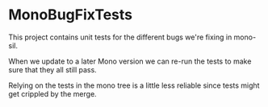 MonoBugFixTests
===============

This project contains unit tests for the different bugs we're fixing in mono-sil.

When we update to a later Mono version we can re-run the tests to make sure that
they all still pass.

Relying on the tests in the mono tree is a little less reliable since tests might get
crippled by the merge.

